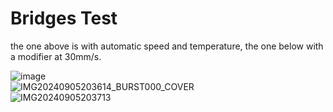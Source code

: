 # Bridges Test
the one above is with automatic speed and temperature, the one below with a modifier at 30mm/s.  
  
![image](https://github.com/user-attachments/assets/f3064d4e-663c-4411-a625-54a22dd7a549)  
![IMG20240905203614_BURST000_COVER](https://github.com/user-attachments/assets/a5297b19-3200-49ed-a9cd-779b0064d4d9)  
![IMG20240905203713](https://github.com/user-attachments/assets/6418add6-223e-40b5-bccd-240251cfe878)  

